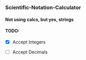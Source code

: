 ### Scientific-Notation-Calculator
#### Not using calcs, but yes, strings

#### TODO:
- [X] Accept Integers
- [ ] Accept Decimals

